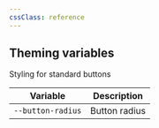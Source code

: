 ```yaml
---
cssClass: reference
---
```


## Theming variables

Styling for standard buttons

| Variable          | Description   |
| ----------------- | ------------- |
| `--button-radius` | Button radius | 
